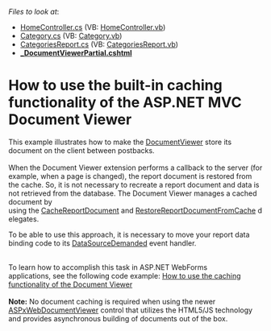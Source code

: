 <!-- default file list -->
*Files to look at*:

* [HomeController.cs](./CS/T191577/Controllers/HomeController.cs) (VB: [HomeController.vb](./VB/T191577/Controllers/HomeController.vb))
* [Category.cs](./CS/T191577/Models/Category.cs) (VB: [Category.vb](./VB/T191577/Models/Category.vb))
* [CategoriesReport.cs](./CS/T191577/Reports/CategoriesReport.cs) (VB: [CategoriesReport.vb](./VB/T191577/Reports/CategoriesReport.vb))
* **[_DocumentViewerPartial.cshtml](./CS/T191577/Views/Home/_DocumentViewerPartial.cshtml)**
<!-- default file list end -->
# How to use the built-in caching functionality of the ASP.NET MVC Document Viewer


<p>This example illustrates how to make the <a href="http://documentation.devexpress.com/#XtraReports/CustomDocument5193">DocumentViewer</a> store its document on the client between postbacks.<br><br>When the Document Viewer extension performs a callback to the server (for example, when a page is changed), the report document is restored from the cache. So, it is not necessary to recreate a report document and data is not retrieved from the database. The Document Viewer manages a cached document by using the <a href="http://documentation.devexpress.com/#XtraReports/DevExpressXtraReportsWebASPxDocumentViewer_CacheReportDocumenttopic">CacheReportDocument</a> and <a href="http://documentation.devexpress.com/#XtraReports/DevExpressXtraReportsWebASPxDocumentViewer_RestoreReportDocumentFromCachetopic">RestoreReportDocumentFromCache</a> delegates.</p>
<p>To be able to use this approach, it is necessary to move your report data binding code to its <a href="https://documentation.devexpress.com/#XtraReports/DevExpressXtraReportsUIXtraReportBase_DataSourceDemandedtopic">DataSourceDemanded</a> event handler.</p>
<p><br>To learn how to accomplish this task in ASP.NET WebForms applications, see the following code example: <a href="https://www.devexpress.com/Support/Center/p/E1946">How to use the caching functionality of the Document Viewer</a> <br><strong><br>Note:</strong> No document caching is required when using the newer <a href="https://documentation.devexpress.com/#AspNet/CustomDocument114491">ASPxWebDocumentViewer</a> control that utilizes the HTML5/JS technology and provides asynchronous building of documents out of the box.</p>

<br/>


